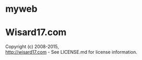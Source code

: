 # myweb

Wisard17.com
==========

Copyright (c) 2008-2015,   
http://wisard17.com - See LICENSE.md for license information.


